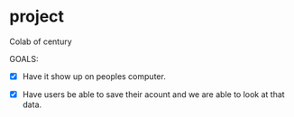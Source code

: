 # project
Colab of century

GOALS:
- [x] Have it show up on peoples computer.
- [x] Have users be able to save their acount and we are able to look at that data. 
 

